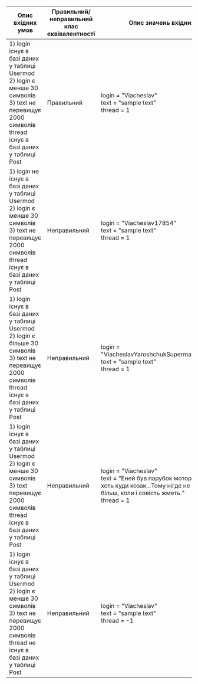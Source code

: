| Опис вхідних умов | Правильний/ неправильний клас еквівалентності | Опис значень вхідних даних |
| ----------------- | --------------------------------------------- | -------------------------- |
| 1) login існує в базі даних у таблиці Usermod <br> 2) login є менше 30 символів <br> 3) text не перевищує 2000 символів <br> thread існує в базі даних у таблиці Post| Правильний | login = "Viacheslav" <br> text = "sample text" <br> thread = 1 |
| 1) login  не існує в базі даних у таблиці Usermod <br> 2) login є менше 30 символів <br> 3) text не перевищує 2000 символів <br> thread існує в базі даних у таблиці Post| Неправильний | login = "Viacheslav17854" <br> text = "sample text" <br> thread = 1 |
| 1) login існує в базі даних у таблиці Usermod <br> 2) login є більше 30 символів <br> 3) text не перевищує 2000 символів <br> thread існує в базі даних у таблиці Post| Неправильний | login = "ViacheslavYaroshchukSupermanBatmanCoolguy" <br> text = "sample text" <br> thread = 1 |
| 1) login існує в базі даних у таблиці Usermod <br> 2) login є менше 30 символів <br> 3) text перевищує 2000 символів <br> thread існує в базі даних у таблиці Post| Неправильний | login = "Viacheslav" <br> text = "Еней був парубок моторний І хлопець хоть куди козак...Тому нігде не буде смачно, А більш, коли і совість жметь." <br> thread = 1 |
| 1) login існує в базі даних у таблиці Usermod <br> 2) login є менше 30 символів <br> 3) text не перевищує 2000 символів <br> thread не існує в базі даних у таблиці Post| Неправильний | login = "Viacheslav" <br> text = "sample text" <br> thread = -1 |